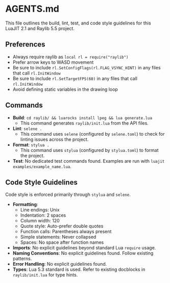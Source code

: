 # AGENTS.md

This file outlines the build, lint, test, and code style guidelines for this LuaJIT 2.1 and Raylib 5.5 project.

## Preferences

- Always require raylib as `local rl = require("raylib")`
- Prefer arrow keys to WASD movement
- Be sure to include `rl.SetConfigFlags(rl.FLAG_VSYNC_HINT)` in any files that call `rl.InitWindow`
- Be sure to include `rl.SetTargetFPS(60)` in any files that call `rl.InitWindow`
- Avoid defining static variables in the drawing loop

## Commands

- **Build**: `cd raylib/ && luarocks install lpeg && lua generate.lua`
  - This command generates `raylib/init.lua` from the API files.
- **Lint**: `selene .`
  - This command uses `selene` (configured by `selene.toml`) to check for linting issues across the project.
- **Format**: `stylua .`
  - This command uses `stylua` (configured by `stylua.toml`) to format the project.
- **Test**: No dedicated test commands found. Examples are run with `luajit examples/example_name.lua`.

## Code Style Guidelines

Code style is enforced primarily through `stylua` and `selene`.

- **Formatting**:
  - Line endings: Unix
  - Indentation: 2 spaces
  - Column width: 120
  - Quote style: Auto-prefer double quotes
  - Function calls: Parentheses always present
  - Simple statements: Never collapsed
  - Spaces: No space after function names
- **Imports**: No explicit guidelines beyond standard Lua `require` usage.
- **Naming Conventions**: No explicit guidelines found. Follow existing patterns.
- **Error Handling**: No explicit guidelines found.
- **Types**: Lua 5.3 standard is used. Refer to existing docblocks in `raylib/init.lua` for type hints.
